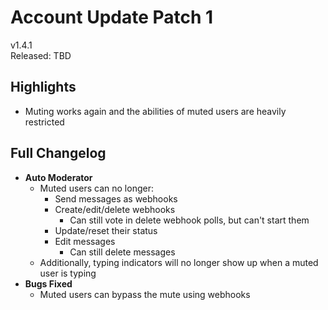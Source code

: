 # Account Update Patch 1

v1.4.1  
Released: TBD

## Highlights

- Muting works again and the abilities of muted users are heavily restricted

## Full Changelog

- **Auto Moderator**
  - Muted users can no longer:
    - Send messages as webhooks
    - Create/edit/delete webhooks
      - Can still vote in delete webhook polls, but can't start them
    - Update/reset their status
    - Edit messages
      - Can still delete messages
  - Additionally, typing indicators will no longer show up when a muted user is typing
- **Bugs Fixed**
  - Muted users can bypass the mute using webhooks
